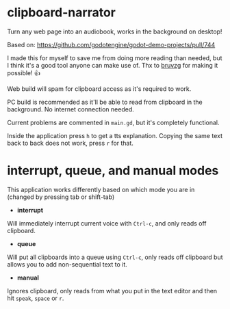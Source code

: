 # clipboard-narrator
Turn any web page into an audiobook, works in the background on desktop!

Based on: https://github.com/godotengine/godot-demo-projects/pull/744

I made this for myself to save me from doing more reading than needed, but I think it's a good tool anyone can make use of. Thx to [bruvzg](https://github.com/bruvzg) for making it possible! :+1:

Web build will spam for clipboard access as it's required to work.

PC build is recommended as it'll be able to read from clipboard in the background. No internet connection needed.

Current problems are commented in `main.gd`, but it's completely functional.

Inside the application press `h` to get a tts explanation. Copying the same text back to back does not work, press `r` for that.

# interrupt, queue, and manual modes
This application works differently based on which mode you are in (changed by pressing tab or shift-tab)

- **interrupt**

Will immediately interrupt current voice with `Ctrl-c`, and only reads off clipboard.

- **queue**

Will put all clipboards into a queue using `Ctrl-c`, only reads off clipboard but allows you to add non-sequential text to it.

- **manual**

Ignores clipboard, only reads from what you put in the text editor and then hit `speak`, `space` or `r`.
